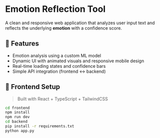 # Emotion Reflection Tool

A clean and responsive web application that analyzes user input text and reflects the underlying **emotion** with a confidence score.

## 🌟 Features

- Emotion analysis using a custom ML model
- Dynamic UI with animated visuals and responsive mobile design
- Real-time loading states and confidence bars
- Simple API integration (frontend ↔ backend)

## 🚀 Frontend Setup

> Built with React + TypeScript + TailwindCSS

```bash
cd frontend
npm install
npm run dev
cd backend
pip install -r requirements.txt
python app.py
